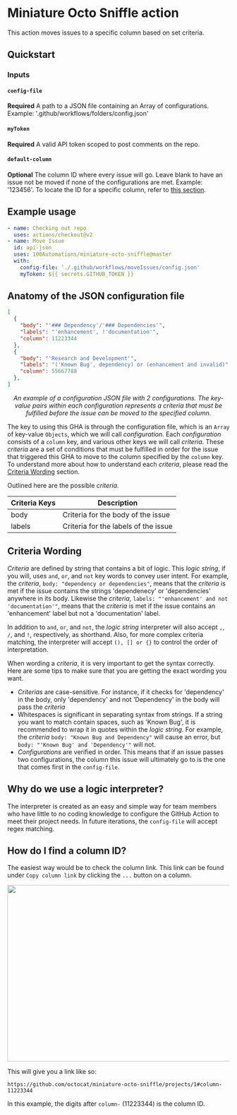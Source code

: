 # Miniature Octo Sniffle action

This action moves issues to a specific column based on set criteria.

## Quickstart

### Inputs

#### `config-file`

**Required** A path to a JSON file containing an Array of configurations. Example: '.github/workflows/folders/config.json'

#### `myToken`

**Required** A valid API token scoped to post comments on the repo.

#### `default-column`

**Optional** The column ID where every issue will go. Leave blank to have an issue not be moved if none of the configurations are met. Example: '123456'. To locate the ID for a specific column, refer to [this section](https://github.com/100Automations/GHA-add-issue-to-project/blob/master/README.md#how-do-i-find-a-column-id).

## Example usage

```yml
- name: Checking out repo
  uses: actions/checkout@v2
- name: Move Issue
  id: api-json
  uses: 100Automations/miniature-octo-sniffle@master
  with:
    config-file: './.github/workflows/moveIssues/config.json'
    myToken: ${{ secrets.GITHUB_TOKEN }}
```

## Anatomy of the JSON configuration file

```JSON
[
  {
    "body": "'### Dependency'/'### Dependencies'",
    "labels": "'enhancement', !'documentation'",
    "column": 11223344
  },
  {
    "body": "'Research and Development'",
    "labels": "('Known Bug', dependency) or (enhancement and invalid)",
    "column": 55667788
  },
]
```
*<p style="text-align: center;">An example of a configuration JSON file with 2 configurations. The key-value pairs within each configuration represents a criteria that must be fulfilled before the issue can be moved to the specified column.</p>*

The key to using this GHA is through the configuration file, which is an `Array` of key-value `Objects`, which we will call *configuration*. Each *configuration* consists of a `column` key, and various other keys we will call *criteria*. These *criteria* are a set of conditions that must be fulfilled in order for the issue that triggered this GHA to move to the column specified by the `column` key. To understand more about how to understand each *criteria*, please read the [Criteria Wording](#criteria-wording) section.

Outlined here are the possible *criteria*.

| Criteria Keys    | Description |
| ---------------- | ----------- |
| body             | Criteria for the body of the issue |
| labels           | Criteria for the labels of the issue |


## Criteria Wording

*Criteria* are defined by string that contains a bit of logic. This *logic string*, if you will, uses `and`, `or`, and `not` key words to convey user intent. For example, the *criteria*, `body: "dependency or dependencies"`, means that the *criteria* is met if the issue contains the strings 'dependenecy' or 'dependencies' anywhere in its body. Likewise the *criteria*, `labels: "'enhancement' and not 'documentation'"`, means that the *criteria* is met if the issue contains an 'enhancement' label but not a 'documentation' label.

In addition to `and`, `or`, and `not`, the *logic string* interpreter will also accept `,`, `/`, and `!`, respectively, as shorthand. Also, for more complex criteria matching, the interpreter will accept `(), [] or {}` to control the order of interpretation.

When wording a *criteria*, it is very important to get the syntax correctly. Here are some tips to make sure that you are getting the exact wording you want.

- *Criterias* are case-sensitive. For instance, if it checks for 'dependency' in the body, only 'dependency' and not 'Dependency' in the body will pass the *criteria*
- Whitespaces is significant in separating syntax from strings. If a string you want to match contain spaces, such as 'Known Bug', it is recommended to wrap it in quotes within the *logic string*. For example, the *criteria* `body: "Known Bug and Dependency"` will cause an error, but `body: "'Known Bug' and 'Dependency'"` will not.
- *Configurations* are verified in order. This means that if an issue passes two configurations, the column this issue will ultimately go to is the one that comes first in the `config-file`.

## Why do we use a logic interpreter?

The interpreter is created as an easy and simple way for team members who have little to no coding knowledge to configure the GitHub Action to meet their project needs. In future iterations, the `config-file` will accept regex matching.


## How do I find a column ID?

The easiest way would be to check the column link. This link can be found under `Copy column link` by clicking the `...` button on a column.

<image src='./assets/column-link-example.png' width="600" height="400" />

This will give you a link like so:

`https://github.com/octocat/miniature-octo-sniffle/projects/1#column-11223344`

In this example, the digits after `column-` (11223344) is the column ID.
